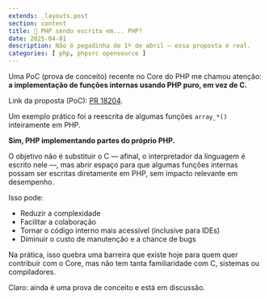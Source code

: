 ```yaml
---
extends: _layouts.post
section: content
title: 🧪 PHP sendo escrito em... PHP?
date: 2025-04-01
description: Não é pegadinha de 1º de abril — essa proposta é real.
categories: [ php, phpsrc opensource ]
---
```


Uma PoC (prova de conceito) recente no Core do PHP me chamou atenção: **a implementação de funções internas usando PHP
puro, em vez de C.**

Link da proposta (PoC): [PR 18204](https://github.com/php/php-src/pull/18204).

Um exemplo prático foi a reescrita de algumas funções `array_*()` inteiramente em PHP.

**Sim, PHP implementando partes do próprio PHP.**

O objetivo não é substituir o C — afinal, o interpretador da linguagem é escrito nele —, mas abrir espaço para que
algumas funções internas possam ser escritas diretamente em PHP, sem impacto relevante em desempenho.

Isso pode:

* Reduzir a complexidade
* Facilitar a colaboração
* Tornar o código interno mais acessível (inclusive para IDEs)
* Diminuir o custo de manutenção e a chance de bugs

Na prática, isso quebra uma barreira que existe hoje para quem quer contribuir com o Core, mas não tem tanta
familiaridade com C, sistemas ou compiladores.

Claro: ainda é uma prova de conceito e está em discussão.
